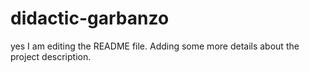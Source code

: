# didactic-garbanzo
yes
I am editing the README file. Adding some more details about the project description.
